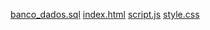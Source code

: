 [banco_dados.sql](https://github.com/user-attachments/files/21822404/banco_dados.sql)
[index.html](https://github.com/user-attachments/files/21822405/index.html)
[script.js](https://github.com/user-attachments/files/21822406/script.js)
[style.css](https://github.com/user-attachments/files/21822407/style.css)
